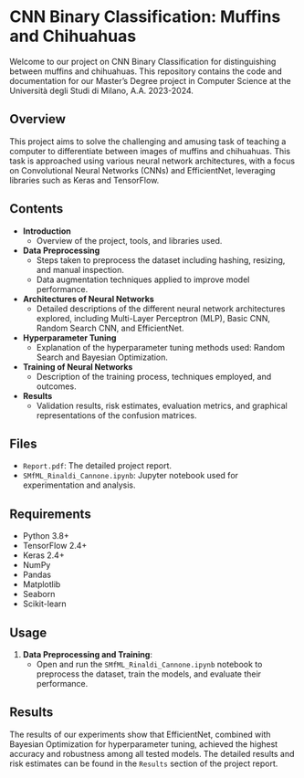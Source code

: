 # CNN Binary Classification: Muffins and Chihuahuas

Welcome to our project on CNN Binary Classification for distinguishing between muffins and chihuahuas. This repository contains the code and documentation for our Master’s Degree project in Computer Science at the Università degli Studi di Milano, A.A. 2023-2024.

## Overview

This project aims to solve the challenging and amusing task of teaching a computer to differentiate between images of muffins and chihuahuas. This task is approached using various neural network architectures, with a focus on Convolutional Neural Networks (CNNs) and EfficientNet, leveraging libraries such as Keras and TensorFlow.

## Contents

- **Introduction**
  - Overview of the project, tools, and libraries used.
- **Data Preprocessing**
  - Steps taken to preprocess the dataset including hashing, resizing, and manual inspection.
  - Data augmentation techniques applied to improve model performance.
- **Architectures of Neural Networks**
  - Detailed descriptions of the different neural network architectures explored, including Multi-Layer Perceptron (MLP), Basic CNN, Random Search CNN, and EfficientNet.
- **Hyperparameter Tuning**
  - Explanation of the hyperparameter tuning methods used: Random Search and Bayesian Optimization.
- **Training of Neural Networks**
  - Description of the training process, techniques employed, and outcomes.
- **Results**
  - Validation results, risk estimates, evaluation metrics, and graphical representations of the confusion matrices.

## Files

- `Report.pdf`: The detailed project report.
- `SMfML_Rinaldi_Cannone.ipynb`: Jupyter notebook used for experimentation and analysis.

## Requirements

- Python 3.8+
- TensorFlow 2.4+
- Keras 2.4+
- NumPy
- Pandas
- Matplotlib
- Seaborn
- Scikit-learn

## Usage

1. **Data Preprocessing and Training**:
   - Open and run the `SMfML_Rinaldi_Cannone.ipynb` notebook to preprocess the dataset, train the models, and evaluate their performance.
  
## Results

The results of our experiments show that EfficientNet, combined with Bayesian Optimization for hyperparameter tuning, achieved the highest accuracy and robustness among all tested models. The detailed results and risk estimates can be found in the `Results` section of the project report.
